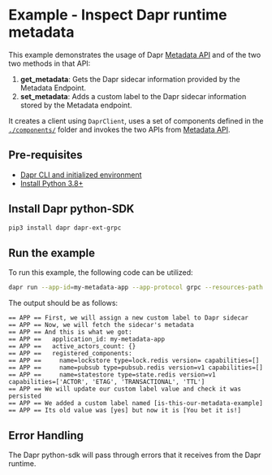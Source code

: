 # Example - Inspect Dapr runtime metadata

This example demonstrates the usage of Dapr [Metadata API] and of the two
two methods in that API:
1. **get_metadata**: Gets the Dapr sidecar information provided by the Metadata
   Endpoint.
2. **set_metadata**: Adds a custom label to the Dapr sidecar information stored
   by the Metadata endpoint.

It creates a client using `DaprClient`, uses a set of components defined in the 
[`./components/`](./components/) folder and invokes the two APIs from
[Metadata API].


## Pre-requisites

- [Dapr CLI and initialized environment](https://docs.dapr.io/getting-started)
- [Install Python 3.8+](https://www.python.org/downloads/)

## Install Dapr python-SDK

<!-- Our CI/CD pipeline automatically installs the correct version, so we can skip this step in the automation -->

```bash
pip3 install dapr dapr-ext-grpc
```

## Run the example

To run this example, the following code can be utilized:

<!-- STEP
name: Run metadata example
output_match_mode: substring
expected_stdout_lines:
  - "== APP == First, we will assign a new custom label to Dapr sidecar"
  - "== APP == Now, we will fetch the sidecar's metadata"
  - "== APP == And this is what we got:"
  - "== APP ==   application_id: my-metadata-app"
  - "== APP ==   active_actors_count: {}"
  - "== APP ==   registered_components:"
  - "== APP ==     name=lockstore type=lock.redis version= capabilities=[]"
  - "== APP ==     name=pubsub type=pubsub.redis version=v1 capabilities=[]"
  - "== APP ==     name=statestore type=state.redis version=v1 capabilities=['ACTOR', 'ETAG', 'TRANSACTIONAL'"
  - "== APP == We will update our custom label value and check it was persisted"
  - "== APP == We added a custom label named [is-this-our-metadata-example]"
  - "== APP == Its old value was [yes] but now it is [You bet it is!]"
timeout_seconds: 10
-->

```bash
dapr run --app-id=my-metadata-app --app-protocol grpc --resources-path components/ python3 app.py
```
<!-- END_STEP -->

The output should be as follows:

```
== APP == First, we will assign a new custom label to Dapr sidecar
== APP == Now, we will fetch the sidecar's metadata
== APP == And this is what we got:
== APP ==   application_id: my-metadata-app
== APP ==   active_actors_count: {}
== APP ==   registered_components:
== APP ==     name=lockstore type=lock.redis version= capabilities=[]
== APP ==     name=pubsub type=pubsub.redis version=v1 capabilities=[]
== APP ==     name=statestore type=state.redis version=v1 capabilities=['ACTOR', 'ETAG', 'TRANSACTIONAL', 'TTL']
== APP == We will update our custom label value and check it was persisted
== APP == We added a custom label named [is-this-our-metadata-example]
== APP == Its old value was [yes] but now it is [You bet it is!]
```

## Error Handling

The Dapr python-sdk will pass through errors that it receives from the Dapr runtime.

[Metadata API]: https://docs.dapr.io/reference/api/metadata_api/
